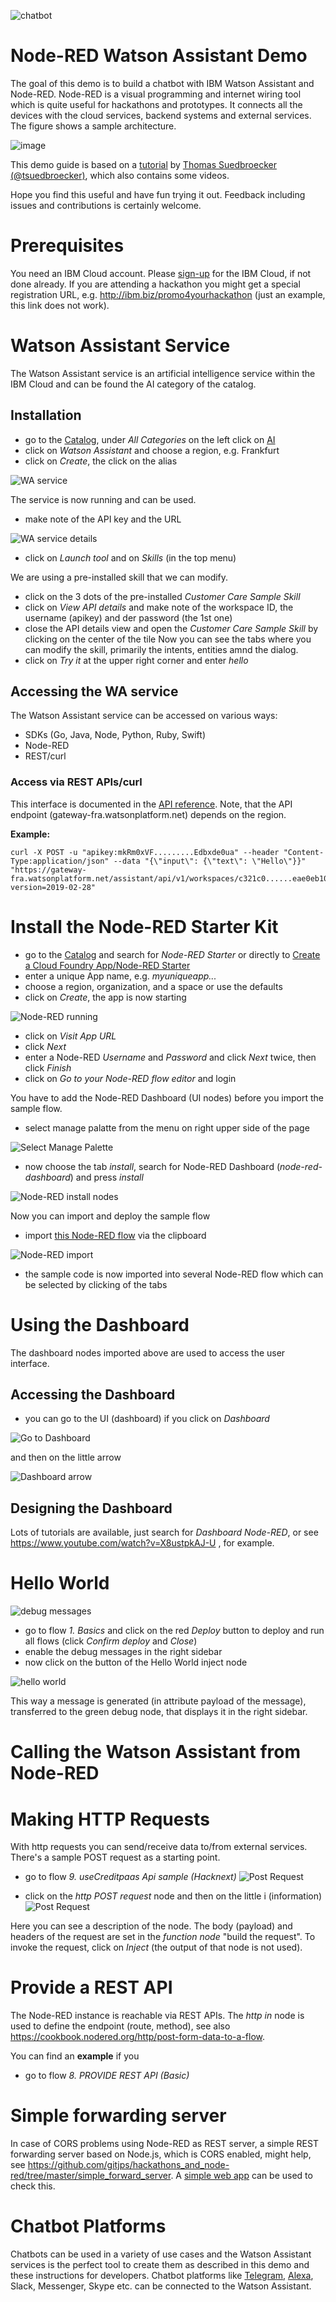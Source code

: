 ![chatbot](images/Conversation_service_Blog1200x600.png)

# Node-RED Watson Assistant Demo

The goal of this demo is to build a chatbot with IBM Watson Assistant and Node-RED. Node-RED is a visual programming and internet wiring tool which is quite useful for hackathons and prototypes. It connects all the devices with the cloud services, backend systems and external services.
The figure shows a sample architecture.

![image](images/architecture.jpg)

This demo guide is based on a [tutorial](https://github.com/thomassuedbroecker/hackathons_and_node-red) by [Thomas Suedbroecker (@tsuedbroecker)](https://twitter.com/tsuedbroecker), which also contains some videos. 

Hope you find this useful and have fun trying it out. Feedback including issues and contributions is certainly welcome.  

# Prerequisites
You need an IBM Cloud account. Please [sign-up](https://cloud.ibm.com/) for the IBM Cloud, if not done already. If you are attending a hackathon you might get a special registration URL, e.g. http://ibm.biz/promo4yourhackathon (just an example, this link does not work).

# Watson Assistant Service
The Watson Assistant service is an artificial intelligence service within the IBM Cloud and can be found the AI category of the catalog.
## Installation
- go to the [Catalog](https://cloud.ibm.com/catalog), under *All Categories* on the left click on [AI](https://cloud.ibm.com/catalog?category=ai)
- click on *Watson Assistant* and choose a region, e.g. Frankfurt
- click on *Create*, the click on the alias

![WA service](images/wa-service.jpg)

The service is now running and can be used.
- make note of the API key and the URL  

![WA service details](images/wa-service2.jpg)
- click on *Launch tool* and on  *Skills* (in the top menu)

We are using a pre-installed skill that we can modify.
- click on the 3 dots of the pre-installed *Customer Care Sample Skill*
- click on *View API details* and make note of the workspace ID, the username (apikey) and der password (the 1st one)
- close the API details view and open the *Customer Care Sample Skill* by clicking on the center of the tile
Now you can see the tabs where you can modify the skill, primarily the intents, entities amnd the dialog.
- click on *Try it* at the upper right corner and enter *hello*

## Accessing the WA service

The Watson Assistant service can be accessed on various ways:
- SDKs (Go, Java, Node, Python, Ruby, Swift)
- Node-RED
- REST/curl

### Access via REST APIs/curl

This interface is documented in the [API reference](https://cloud.ibm.com/apidocs/assistant#get-response-to-user-input). Note, that the API endpoint (gateway-fra.watsonplatform.net) depends on the region.

**Example:**

```
curl -X POST -u "apikey:mkRm0xVF.........Edbxde0ua" --header "Content-Type:application/json" --data "{\"input\": {\"text\": \"Hello\"}}" "https://gateway-fra.watsonplatform.net/assistant/api/v1/workspaces/c321c0......eae0eb10d/message?version=2019-02-28"
```

# Install the Node-RED Starter Kit
- go to the [Catalog](https://cloud.ibm.com/catalog) and search for _Node-RED Starter_ or directly to [Create a Cloud Foundry App/Node-RED Starter](https://cloud.ibm.com/catalog/starters/node-red-starter)
- enter a unique App name, e.g. *myuniqueapp...*
- choose a region, organization, and a space or use the defaults
- click on *Create*, the app is now starting

 ![Node-RED running](images/noderedrunning.jpg)
- click on *Visit App URL*
- click *Next*
- enter a Node-RED *Username* and *Password* and click *Next* twice, then click *Finish*
- click on *Go to your Node-RED flow editor* and login

You have to add the Node-RED Dashboard (UI nodes) before you import the sample flow.

- select manage palatte from the menu on right upper side of the page

![Select Manage Palette](images/Node-RED_Select_Manage-Palette.jpg)

- now choose the tab *install*, search for Node-RED Dashboard (*node-red-dashboard*) and press *install*

![Node-RED install nodes](images/Node-RED_Install_nodes.jpg)

Now you can import and deploy the sample flow
- import [this Node-RED flow](https://raw.githubusercontent.com/gitjps/hackathons_and_node-red/master/node-red-flows/node-flows-hackathon-hacknext-2019.json) via the clipboard 

![Node-RED import](images/importnoderedflow.jpg)

- the sample code is now imported into several Node-RED flow which can be selected by clicking of the tabs
# Using the Dashboard
The dashboard nodes imported above are used to access the user interface.
## Accessing the Dashboard
- you can go to the UI (dashboard) if you click on *Dashboard*

![Go to Dashboard](images/dashboard1.jpg)

and then on the little arrow

![Dashboard arrow](images/dashboard2.jpg)

## Designing the Dashboard
Lots of tutorials are available, just search for *Dashboard Node-RED*, or see https://www.youtube.com/watch?v=X8ustpkAJ-U , for example.
# Hello World
![debug messages](images/debugmessages.jpg)

- go to flow *1. Basics* and click on the red *Deploy* button to deploy and run all flows (click *Confirm deploy* and *Close*)
- enable the debug messages in the right sidebar
- now click on the button of the Hello World inject node

![hello world](images/helloworld.jpg)

This way a message is generated (in attribute payload of the message), transferred to the green debug node, that displays it in the right sidebar.

# Calling the Watson Assistant from Node-RED

# Making HTTP Requests

With http requests you can send/receive data to/from external services. There's a sample POST request as a starting point.
- go to flow *9. useCreditpaas Api sample (Hacknext)*
![Post Request](images/post-request.jpg)

- click on the *http POST request* node and then on the little i (information)
![Post Request](images/information.jpg)

Here you can see a description of the node. The body (payload) and headers of the request are set in the *function node* "build the request". To invoke the request, click on *Inject* (the output of that node is not used).

# Provide a REST API
The Node-RED instance is reachable via REST APIs. The *http in* node is used to define the endpoint (route, method), see also https://cookbook.nodered.org/http/post-form-data-to-a-flow.

You can find an **example** if you
- go to flow *8. PROVIDE REST API (Basic)*

# Simple forwarding server

In case of CORS problems using Node-RED as REST server, a simple REST forwarding server based on Node.js, which is CORS enabled, might help, see https://github.com/gitjps/hackathons_and_node-red/tree/master/simple_forward_server. A [simple web app](https://github.com/gitjps/hackathons_and_node-red/tree/master/simple_web_app) can be used to check this.

# Chatbot Platforms
Chatbots can be used in a variety of use cases and the Watson Assistant services is the perfect tool to create them as described in this demo and these instructions for developers. Chatbot platforms like [Telegram](https://github.com/gitjps/chatbot-with-telegram), [Alexa](https://github.com/IBM/alexa-skill-watson-conversation), Slack, Messenger, Skype etc. can be connected to the Watson Assistant.
